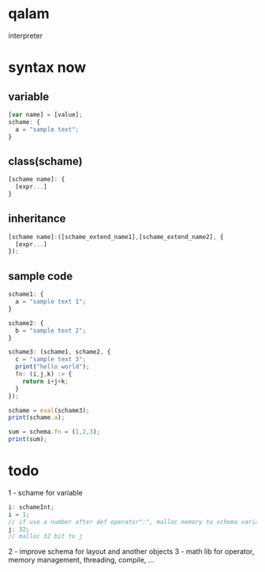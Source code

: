 # qalam
interpreter

# syntax now
## variable
```js
[var name] = [value];
schame: {
  a = "sample text";
}
```

## class(schame)
```js
[schame name]: {
  [expr...]
}
```

## inheritance
```js
[schame name]:([schame_extend_name1],[schame_extend_name2], {
  [expr...]
});
```

## sample code
```js
schame1: {
  a = "sample text 1";
}

schame2: {
  b = "sample text 2";
}

schame3: (schame1, schame2, {
  c = "sample text 3";
  print("hello world");
  fn: (i,j,k) :> {
    return i+j+k;
  }
});

schame = eval(schame3);
print(schame.a);

sum = schema.fn = (1,2,3);
print(sum);
```


# todo
1 - schame for variable
```js
i: schameInt;
i = 1;
// if use a number after def operator":", malloc memory to schema variable
j: 32;
// malloc 32 bit to j
```
2 - improve schema for layout and another objects
3 - math lib for operator, memory management, threading, compile, ...
